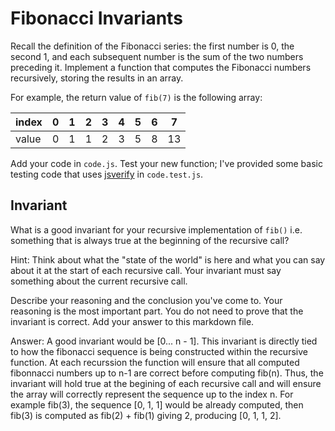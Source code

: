 # Fibonacci Invariants

Recall the definition of the Fibonacci series: the first number is 0, the second
1, and each subsequent number is the sum of the two numbers preceding it.
Implement a function that computes the Fibonacci numbers recursively, storing
the results in an array.

For example, the return value of `fib(7)` is the following array:

| index |  0  |  1  |  2  |  3  |  4  |  5  |  6  |  7  |
| ----- | --- | --- | --- | --- | --- | --- | --- | --- |
| value |  0  |  1  |  1  |  2  |  3  |  5  |  8  |  13 |

Add your code in `code.js`. Test your new function; I've provided some basic
testing code that uses [jsverify](https://jsverify.github.io/) in
`code.test.js`.

## Invariant

What is a good invariant for your recursive implementation of `fib()`
i.e. something that is always true at the beginning of the recursive call?

Hint: Think about what the "state of the world" is here and what you can say
about it at the start of each recursive call. Your invariant must say something
about the current recursive call.

Describe your reasoning and the conclusion you've come to. Your reasoning is the
most important part. You do not need to prove that the invariant is correct. Add
your answer to this markdown file.

Answer:
A good invariant would be [0... n - 1].
This invariant is directly tied to how the fibonacci sequence is being constructed within the recursive function. At each recurssion the function will ensure that all computed fibonnacci numbers up to n-1 are correct before computing fib(n). Thus, the invariant will hold true at the begining of each recursive call and will ensure the array will correctly represent the sequence up to the index n. For example fib(3), the sequence [0, 1, 1] would be already computed, then fib(3) is computed as fib(2) + fib(1) giving 2, producing [0, 1, 1, 2].
